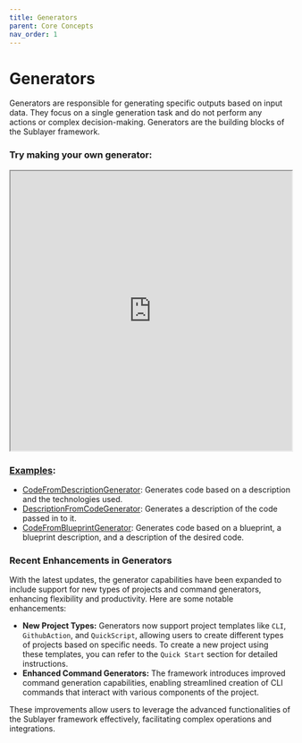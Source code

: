 ```yaml
---
title: Generators
parent: Core Concepts
nav_order: 1
---
```

# Generators

Generators are responsible for generating specific outputs based on input data. They focus on a single generation task and do not perform any actions or complex decision-making. Generators are the building blocks of the Sublayer framework.

### Try making your own generator:

<iframe src="https://blueprints.sublayer.com/interactive-code-generator/sublayer-generators?example=true" width="100%" height="500px"></iframe>

### [Examples](https://github.com/sublayerapp/sublayer/tree/main/examples):

* [CodeFromDescriptionGenerator](https://github.com/sublayerapp/sublayer/blob/main/examples/code_from_description_generator.rb): Generates code based on a description and the technologies used.
* [DescriptionFromCodeGenerator](https://github.com/sublayerapp/sublayer/blob/main/examples/description_from_code_generator.rb): Generates a description of the code passed in to it.
* [CodeFromBlueprintGenerator](https://github.com/sublayerapp/sublayer/blob/main/examples/code_from_blueprint_generator.rb): Generates code based on a blueprint, a blueprint description, and a description of the desired code.

### Recent Enhancements in Generators

With the latest updates, the generator capabilities have been expanded to include support for new types of projects and command generators, enhancing flexibility and productivity. Here are some notable enhancements:

- **New Project Types:** Generators now support project templates like `CLI`, `GithubAction`, and `QuickScript`, allowing users to create different types of projects based on specific needs. To create a new project using these templates, you can refer to the `Quick Start` section for detailed instructions.
- **Enhanced Command Generators:** The framework introduces improved command generation capabilities, enabling streamlined creation of CLI commands that interact with various components of the project.

These improvements allow users to leverage the advanced functionalities of the Sublayer framework effectively, facilitating complex operations and integrations.
